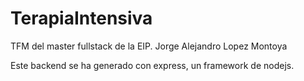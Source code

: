 # TerapiaIntensiva

TFM del master fullstack de la EIP. Jorge Alejandro Lopez Montoya

Este backend se ha generado con express, un framework de nodejs.